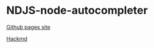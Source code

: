 # NDJS-node-autocompleter

[Github pages site](https://fac-14.github.io/NDJS-node-autocompleter/)

[Hackmd](https://hackmd.io/hN7b6w2QTtSa_As3WQvT_w)